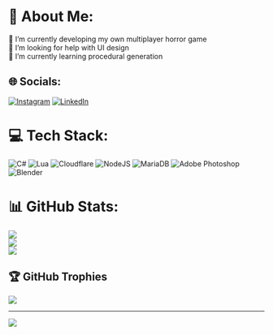 # 💫 About Me:
🔭 I’m currently developing my own multiplayer horror game<br>🤝 I’m looking for help with UI design<br>🌱 I’m currently learning procedural generation<br>


## 🌐 Socials:
[![Instagram](https://img.shields.io/badge/Instagram-%23E4405F.svg?logo=Instagram&logoColor=white)](https://instagram.com/dev_vandora) [![LinkedIn](https://img.shields.io/badge/LinkedIn-%230077B5.svg?logo=linkedin&logoColor=white)](https://linkedin.com/in/https://www.linkedin.com/in/hakan-özmet-736b91218/) 

# 💻 Tech Stack:
![C#](https://img.shields.io/badge/c%23-%23239120.svg?style=for-the-badge&logo=c-sharp&logoColor=white) ![Lua](https://img.shields.io/badge/lua-%232C2D72.svg?style=for-the-badge&logo=lua&logoColor=white) ![Cloudflare](https://img.shields.io/badge/Cloudflare-F38020?style=for-the-badge&logo=Cloudflare&logoColor=white) ![NodeJS](https://img.shields.io/badge/node.js-6DA55F?style=for-the-badge&logo=node.js&logoColor=white) ![MariaDB](https://img.shields.io/badge/MariaDB-003545?style=for-the-badge&logo=mariadb&logoColor=white) ![Adobe Photoshop](https://img.shields.io/badge/adobephotoshop-%2331A8FF.svg?style=for-the-badge&logo=adobephotoshop&logoColor=white) ![Blender](https://img.shields.io/badge/blender-%23F5792A.svg?style=for-the-badge&logo=blender&logoColor=white)
# 📊 GitHub Stats:
![](https://github-readme-stats.vercel.app/api?username=Vandora-41&theme=dark&hide_border=false&include_all_commits=false&count_private=false)<br/>
![](https://github-readme-streak-stats.herokuapp.com/?user=Vandora-41&theme=dark&hide_border=false)<br/>
![](https://github-readme-stats.vercel.app/api/top-langs/?username=Vandora-41&theme=dark&hide_border=false&include_all_commits=false&count_private=false&layout=compact)

## 🏆 GitHub Trophies
![](https://github-profile-trophy.vercel.app/?username=Vandora-41&theme=radical&no-frame=false&no-bg=true&margin-w=4)

---
[![](https://visitcount.itsvg.in/api?id=Vandora-41&icon=0&color=0)](https://visitcount.itsvg.in)

<!-- Proudly created with GPRM ( https://gprm.itsvg.in ) -->
